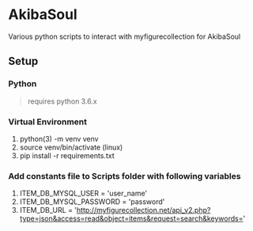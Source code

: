 # AkibaSoul
Various python scripts to interact with myfigurecollection for AkibaSoul

## Setup
### Python
> requires python 3.6.x

### Virtual Environment
1. python(3) -m venv venv
2. source venv/bin/activate (linux)
3. pip install -r requirements.txt

### Add constants file to Scripts folder with following variables
1. ITEM_DB_MYSQL_USER = 'user_name'
2. ITEM_DB_MYSQL_PASSWORD = 'password'
3. ITEM_DB_URL = 'http://myfigurecollection.net/api_v2.php?type=json&access=read&object=items&request=search&keywords='